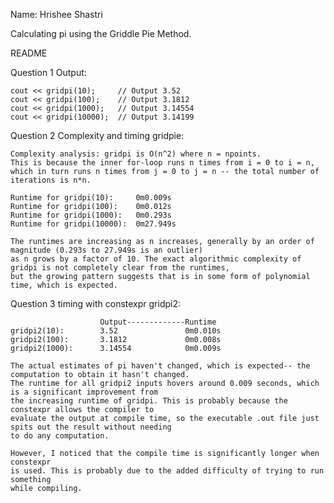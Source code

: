 Name: Hrishee Shastri

Calculating pi using the Griddle Pie Method. 

README

Question 1 Output:

    cout << gridpi(10);     // Output 3.52
    cout << gridpi(100);    // Output 3.1812
    cout << gridpi(1000);   // Output 3.14554
    cout << gridpi(10000);  // Output 3.14199



Question 2 Complexity and timing gridpie:

    Complexity analysis: gridpi is O(n^2) where n = npoints. 
    This is because the inner for-loop runs n times from i = 0 to i = n, 
    which in turn runs n times from j = 0 to j = n -- the total number of iterations is n*n. 
    
    Runtime for gridpi(10):     0m0.009s
    Runtime for gridpi(100):    0m0.012s
    Runtime for gridpi(1000):   0m0.293s
    Runtime for gridpi(10000):  0m27.949s

    The runtimes are increasing as n increases, generally by an order of magnitude (0.293s to 27.949s is an outlier)
    as n grows by a factor of 10. The exact algorithmic complexity of gridpi is not completely clear from the runtimes, 
    but the growing pattern suggests that is in some form of polynomial time, which is expected.


Question 3 timing with constexpr gridpi2:

                        Output-------------Runtime
    gridpi2(10):        3.52               0m0.010s           
    gridpi2(100):       3.1812             0m0.008s
    gridpi2(1000):      3.14554            0m0.009s

    The actual estimates of pi haven't changed, which is expected-- the computation to obtain it hasn't changed.
    The runtime for all gridpi2 inputs hovers around 0.009 seconds, which is a significant improvement from 
    the increasing runtime of gridpi. This is probably because the constexpr allows the compiler to 
    evaluate the output at compile time, so the executable .out file just spits out the result without needing 
    to do any computation.

    However, I noticed that the compile time is significantly longer when constexpr 
    is used. This is probably due to the added difficulty of trying to run something 
    while compiling.

